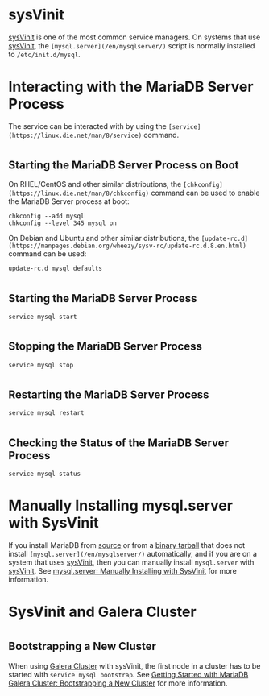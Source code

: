 # sysVinit

[sysVinit](https://en.wikipedia.org/wiki/Init#SysV-style) is one of the most common service managers. On systems that use [sysVinit](https://en.wikipedia.org/wiki/Init#SysV-style), the `[mysql.server](/en/mysqlserver/)` script is normally installed to `/etc/init.d/mysql`.

#

# Interacting with the MariaDB Server Process

The service can be interacted with by using the `[service](https://linux.die.net/man/8/service)` command.

#

## Starting the MariaDB Server Process on Boot

On RHEL/CentOS and other similar distributions, the `[chkconfig](https://linux.die.net/man/8/chkconfig)` command can be used to enable the MariaDB Server process at boot:

```
chkconfig --add mysql
chkconfig --level 345 mysql on
```

On Debian and Ubuntu and other similar distributions, the `[update-rc.d](https://manpages.debian.org/wheezy/sysv-rc/update-rc.d.8.en.html)` command can be used:

```
update-rc.d mysql defaults
```

#

## Starting the MariaDB Server Process

```
service mysql start
```

#

## Stopping the MariaDB Server Process

```
service mysql stop
```

#

## Restarting the MariaDB Server Process

```
service mysql restart
```

#

## Checking the Status of the MariaDB Server Process

```
service mysql status
```

#

# Manually Installing mysql.server with SysVinit

If you install MariaDB from [source](../compiling-mariadb-from-source/compiling-mariadb-from-source-mariadb-source-configuration-options.md) or from a [binary tarball](../binary-packages/installing-mariadb-binary-tarballs.md) that does not install `[mysql.server](/en/mysqlserver/)`
automatically, and if you are on a system that uses [sysVinit](sysvinit.md), then you can manually install `mysql.server` with [sysVinit](sysvinit.md). See [mysql.server: Manually Installing with SysVinit](/en/mysqlserver/#manually-installing-with-sysvinit) for more information.

#

# SysVinit and Galera Cluster

#

## Bootstrapping a New Cluster

When using [Galera Cluster](../../../server-usage/replication-cluster-multi-master/galera-cluster/galera-use-cases.md) with sysVinit, the first node in a cluster has to be started with `service mysql bootstrap`. See [Getting Started with MariaDB Galera Cluster: Bootstrapping a New Cluster](../../../server-usage/replication-cluster-multi-master/galera-cluster/getting-started-with-mariadb-galera-cluster.md#bootstrapping-a-new-cluster) for more information.